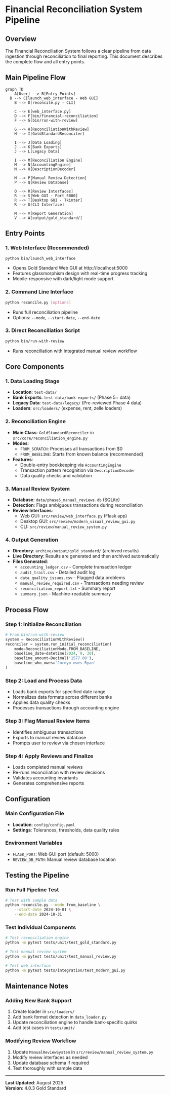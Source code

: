 # Financial Reconciliation System Pipeline

## Overview

The Financial Reconciliation System follows a clear pipeline from data ingestion through reconciliation to final reporting. This document describes the complete flow and all entry points.

## Main Pipeline Flow

```mermaid
graph TD
    A[User] --> B[Entry Points]
  B --> C[launch_web_interface - Web GUI]
    B --> D[reconcile.py - CLI]
    
    C --> E[web_interface.py]
    D --> F[bin/financial-reconciliation]
    F --> G[bin/run-with-review]
    
    G --> H[ReconciliationWithReview]
    H --> I[GoldStandardReconciler]
    
    I --> J[Data Loading]
    J --> K[Bank Exports]
    J --> L[Legacy Data]
    
    I --> M[Reconciliation Engine]
    M --> N[AccountingEngine]
    M --> O[DescriptionDecoder]
    
    M --> P[Manual Review Detection]
    P --> Q[Review Database]
    
    Q --> R[Review Interfaces]
    R --> S[Web GUI - Port 5000]
    R --> T[Desktop GUI - Tkinter]
    R --> U[CLI Interface]
    
    M --> V[Report Generation]
    V --> W[output/gold_standard/]
```

## Entry Points

### 1. Web Interface (Recommended)
```bash
python bin/launch_web_interface
```
- Opens Gold Standard Web GUI at http://localhost:5000
- Features glassmorphism design with real-time progress tracking
- Mobile-responsive with dark/light mode support

### 2. Command Line Interface
```bash
python reconcile.py [options]
```
- Runs full reconciliation pipeline
- Options: `--mode`, `--start-date`, `--end-date`

### 3. Direct Reconciliation Script
```bash
python bin/run-with-review
```
- Runs reconciliation with integrated manual review workflow

## Core Components

### 1. Data Loading Stage
- **Location**: `test-data/`
- **Bank Exports**: `test-data/bank-exports/` (Phase 5+ data)
- **Legacy Data**: `test-data/legacy/` (Pre-reviewed Phase 4 data)
- **Loaders**: `src/loaders/` (expense, rent, zelle loaders)

### 2. Reconciliation Engine
- **Main Class**: `GoldStandardReconciler` in `src/core/reconciliation_engine.py`
- **Modes**:
  - `FROM_SCRATCH`: Processes all transactions from $0
  - `FROM_BASELINE`: Starts from known balance (recommended)
- **Features**:
  - Double-entry bookkeeping via `AccountingEngine`
  - Transaction pattern recognition via `DescriptionDecoder`
  - Data quality checks and validation

### 3. Manual Review System
- **Database**: `data/phase5_manual_reviews.db` (SQLite)
- **Detection**: Flags ambiguous transactions during reconciliation
- **Review Interfaces**:
  - Web GUI: `src/review/web_interface.py` (Flask app)
  - Desktop GUI: `src/review/modern_visual_review_gui.py`
  - CLI: `src/review/manual_review_system.py`

### 4. Output Generation
- **Directory**: `archive/output/gold_standard/` (archived results)
- **Live Directory**: Results are generated and then archived automatically
- **Files Generated**:
  - `accounting_ledger.csv` - Complete transaction ledger
  - `audit_trail.csv` - Detailed audit log
  - `data_quality_issues.csv` - Flagged data problems
  - `manual_review_required.csv` - Transactions needing review
  - `reconciliation_report.txt` - Summary report
  - `summary.json` - Machine-readable summary

## Process Flow

### Step 1: Initialize Reconciliation
```python
# From bin/run-with-review
system = ReconciliationWithReview()
reconciler = system.run_initial_reconciliation(
    mode=ReconciliationMode.FROM_BASELINE,
    baseline_date=datetime(2024, 9, 30),
    baseline_amount=Decimal('1577.08'),
    baseline_who_owes='Jordyn owes Ryan'
)
```

### Step 2: Load and Process Data
- Loads bank exports for specified date range
- Normalizes data formats across different banks
- Applies data quality checks
- Processes transactions through accounting engine

### Step 3: Flag Manual Review Items
- Identifies ambiguous transactions
- Exports to manual review database
- Prompts user to review via chosen interface

### Step 4: Apply Reviews and Finalize
- Loads completed manual reviews
- Re-runs reconciliation with review decisions
- Validates accounting invariants
- Generates comprehensive reports

## Configuration

### Main Configuration File
- **Location**: `config/config.yaml`
- **Settings**: Tolerances, thresholds, data quality rules

### Environment Variables
- `FLASK_PORT`: Web GUI port (default: 5000)
- `REVIEW_DB_PATH`: Manual review database location

## Testing the Pipeline

### Run Full Pipeline Test
```bash
# Test with sample data
python reconcile.py --mode from_baseline \
    --start-date 2024-10-01 \
    --end-date 2024-10-31
```

### Test Individual Components
```bash
# Test reconciliation engine
python -m pytest tests/unit/test_gold_standard.py

# Test manual review system
python -m pytest tests/unit/test_manual_review.py

# Test web interface
python -m pytest tests/integration/test_modern_gui.py
```

## Maintenance Notes

### Adding New Bank Support
1. Create loader in `src/loaders/`
2. Add bank format detection in `data_loader.py`
3. Update reconciliation engine to handle bank-specific quirks
4. Add test cases in `tests/unit/`

### Modifying Review Workflow
1. Update `ManualReviewSystem` in `src/review/manual_review_system.py`
2. Modify review interfaces as needed
3. Update database schema if required
4. Test thoroughly with sample data

---

**Last Updated**: August 2025  
**Version**: 4.0.3 Gold Standard